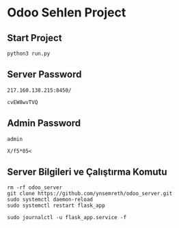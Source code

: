 # Odoo Sehlen Project

## Start Project 

    python3 run.py

## Server Password

    217.160.138.215:8450/

    cvEW8wvTVQ

## Admin Password

    admin

    X/f5*05<

## Server Bilgileri  ve Çalıştırma Komutu

    rm -rf odoo_server
    git clone https://github.com/ynsemreth/odoo_server.git
    sudo systemctl daemon-reload
    sudo systemctl restart flask_app

    sudo journalctl -u flask_app.service -f